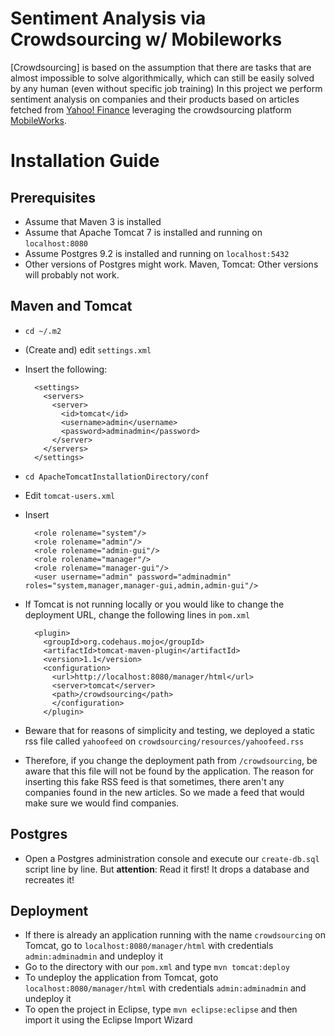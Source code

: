 # Sentiment Analysis via Crowdsourcing w/ Mobileworks
[Crowdsourcing] is based on the assumption that there are tasks that are almost impossible to solve algorithmically, which can still be easily solved by any human (even without specific job training)
In this project we perform sentiment analysis on companies and their products based on articles fetched from [Yahoo! Finance](http://finance.yahoo.com) leveraging the crowdsourcing platform [MobileWorks](https://www.mobileworks.com/). 

# Installation Guide

## Prerequisites
* Assume that Maven 3 is installed
* Assume that Apache Tomcat 7 is installed and running on `localhost:8080`
* Assume Postgres 9.2 is installed and running on `localhost:5432`
* Other versions of Postgres might work. Maven, Tomcat: Other versions will probably not work.

## Maven and Tomcat

* `cd ~/.m2`
* (Create and) edit `settings.xml`
* Insert the following:

		<settings>
		  <servers>
			<server>
			  <id>tomcat</id>
			  <username>admin</username>
			  <password>adminadmin</password>
			</server>
		  </servers>
		</settings>


* `cd ApacheTomcatInstallationDirectory/conf`
* Edit `tomcat-users.xml`
* Insert

		<role rolename="system"/>
		<role rolename="admin"/>
		<role rolename="admin-gui"/>
		<role rolename="manager"/>
		<role rolename="manager-gui"/>
		<user username="admin" password="adminadmin" roles="system,manager,manager-gui,admin,admin-gui"/>
  
* If Tomcat is not running locally or you would like to change the deployment URL, change the following lines in `pom.xml`

		<plugin>
		  <groupId>org.codehaus.mojo</groupId>
		  <artifactId>tomcat-maven-plugin</artifactId>
		  <version>1.1</version>
		  <configuration>
			<url>http://localhost:8080/manager/html</url>
			<server>tomcat</server>
			<path>/crowdsourcing</path>
			</configuration>
		  </plugin>
	  
* Beware that for reasons of simplicity and testing, we deployed a static rss file called `yahoofeed` on `crowdsourcing/resources/yahoofeed.rss`
* Therefore, if you change the deployment path from `/crowdsourcing`, be aware that this file will not be found by the application. The reason for inserting this fake RSS feed is that sometimes, there aren't any companies found in the new articles. So we made a feed that would make sure we would find companies.

## Postgres

* Open a Postgres administration console and execute our `create-db.sql` script line by line. But **attention**: Read it first! It drops a database and recreates it!

## Deployment

* If there is already an application running with the name `crowdsourcing` on Tomcat, go to `localhost:8080/manager/html` with credentials `admin:adminadmin` and undeploy it
* Go to the directory with our `pom.xml` and type `mvn tomcat:deploy`
* To undeploy the application from Tomcat, goto `localhost:8080/manager/html` with credentials `admin:adminadmin` and undeploy it
* To open the project in Eclipse, type `mvn eclipse:eclipse` and then import it using the Eclipse Import Wizard

